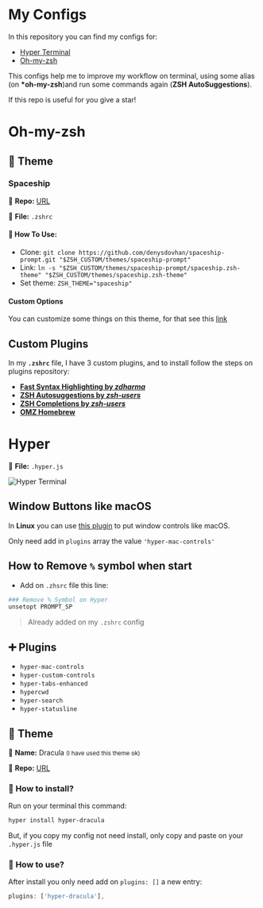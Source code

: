 # My Configs

In this repository you can find my configs for:

- [Hyper Terminal](https://hyper.is/)
- [Oh-my-zsh](https://ohmyz.sh/)

This configs help me to improve my workflow on terminal, using some alias (on **\*oh-my-zsh**)and run some commands again (**ZSH AutoSuggestions**).

If this repo is useful for you give a star!

# Oh-my-zsh

## 🎨 Theme

### Spaceship

🔗 **Repo:** [URL](https://github.com/denysdovhan/spaceship-prompt)

📁 **File:** `.zshrc`

#### 📖 **How To Use:**

- Clone: `git clone https://github.com/denysdovhan/spaceship-prompt.git "$ZSH_CUSTOM/themes/spaceship-prompt"`
- Link: `ln -s "$ZSH_CUSTOM/themes/spaceship-prompt/spaceship.zsh-theme" "$ZSH_CUSTOM/themes/spaceship.zsh-theme"`
- Set theme: `ZSH_THEME="spaceship"`

#### Custom Options

You can customize some things on this theme, for that see this [link](https://github.com/denysdovhan/spaceship-prompt/blob/master/docs/Options.md)

## Custom Plugins

In my **`.zshrc`** file, I have 3 custom plugins, and to install follow the steps on plugins repository:

- **[Fast Syntax Highlighting by _zdharma_](https://github.com/zdharma/fast-syntax-highlighting)**
- **[ZSH Autosuggestions by _zsh-users_](https://github.com/zsh-users/zsh-autosuggestions)**
- **[ZSH Completions by _zsh-users_](https://github.com/zsh-users/zsh-completions)**
- **[OMZ Homebrew](https://github.com/digitalraven/omz-homebrew)**

# Hyper

📁 **File:** `.hyper.js`

![Hyper Terminal](https://i.ibb.co/FndX03L/image.png)

## Window Buttons like macOS

In **Linux** you can use [this plugin](https://github.com/krve/hyper-mac-controls) to put window controls like macOS.

Only need add in `plugins` array the value `'hyper-mac-controls'`

## How to Remove `%` symbol when start

- Add on `.zhsrc` file this line:

```bash
### Remove % Symbol on Hyper
unsetopt PROMPT_SP
```

> Already added on my `.zshrc` config

## ➕ Plugins

- `hyper-mac-controls`
- `hyper-custom-controls`
- `hyper-tabs-enhanced`
- `hypercwd`
- `hyper-search`
- `hyper-statusline`

## 🎨 Theme

💬 **Name:** Dracula <small>(I have used this theme ok)</small>

🔗 **Repo:** [URL](https://github.com/dracula/hyper)

### 📖 How to install?

Run on your terminal this command:

```bash
hyper install hyper-dracula
```

But, if you copy my config not need install, only copy and paste on your `.hyper.js` file

### 📖 How to use?

After install you only need add on `plugins: []` a new entry:

```javascript
plugins: ['hyper-dracula'],
```
